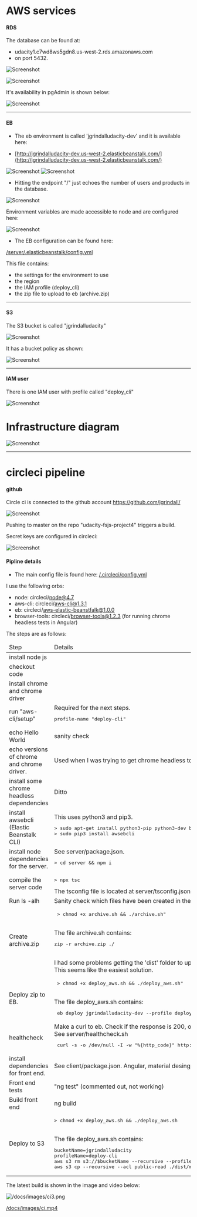 # AWS services

#### RDS

The database can be found at:

- udacity1.c7wd8ws5gdn8.us-west-2.rds.amazonaws.com
- on port 5432.

![Screenshot](/docs/images/rds1.png)

![Screenshot](/docs/images/rds2.png)

It's availability in pgAdmin is shown below:

![Screenshot](/docs/images/rds3.png)


----

#### EB

- The eb environment is called 'jgrindalludacity-dev' and it is available here:

- [http://jgrindalludacity-dev.us-west-2.elasticbeanstalk.com/](http://jgrindalludacity-dev.us-west-2.elasticbeanstalk.com/)



![Screenshot](/docs/images/eb1.png)
![Screenshot](/docs/images/eb2.png)

- Hitting the endpoint "/" just echoes the number of users and products in the database.

![Screenshot](/docs/images/eb3.png)

Environment variables are made accessible to node and are configured here:

![Screenshot](/docs/images/eb4.png)


- The EB configuration can be found here:

[/server/.elasticbeanstalk/config.yml](/server/.elasticbeanstalk/config.yml)

This file contains:

- the settings for the environment to use
- the region
- the IAM profile (deploy_cli)
- the zip file to upload to eb (archive.zip)


----

#### S3

The S3 bucket is called "jgrindalludacity"

![Screenshot](/docs/images/s3_1.png)

It has a bucket policy as shown:

![Screenshot](/docs/images/s3_2.png)


----

#### IAM user

There is one IAM user with profile called "deploy_cli"

![Screenshot](/docs/images/iam.png)


# Infrastructure diagram

![Screenshot](/docs/images/aws.png)

----

# circleci pipeline

#### github
Circle ci is connected to the github account https://github.com/jgrindall/

![Screenshot](/docs/images/ci2.png)

Pushing to master on the repo "udacity-fsjs-project4" triggers a build.

Secret keys are configured in circleci:

![Screenshot](/docs/images/ci1.png)



#### Pipline details

- The main config file is found here: [/.circleci/config.yml](/.circleci/config.yml)    

I use the following orbs:

- node: circleci/node@4.7
-   aws-cli: circleci/aws-cli@1.3.1
 -  eb: circleci/aws-elastic-beanstfalk@1.0.0
- browser-tools: circleci/browser-tools@1.2.3 (for running chrome headless tests in Angular)
                                                

The steps are as follows:



<table>
<thead><tr><td>Step</td><td>Details</td></tr></thead>
<tbody>

<tr><td>install node js</td><td></td></tr>
<tr><td>checkout code </td><td></td></tr>
<tr><td>install chrome and chrome driver</td><td></td></tr>
<tr><td>run "aws-cli/setup" </td><td>Required for the next steps. <pre>profile-name "deploy-cli"</pre>  </td></tr>
<tr><td>echo Hello World</td><td>sanity check   </td></tr>
<tr><td>echo versions of chrome and chrome driver. </td><td> Used when I was trying to get chrome headless to run.   </td></tr>
<tr><td>install some chrome headless dependencies</td><td>Ditto</td></tr>
<tr><td>install awsebcli (Elastic Beanstalk CLI)</td><td>This uses python3 and pip3.<br/> <pre>> sudo apt-get install python3-pip python3-dev build-essential <br/>> sudo pip3 install awsebcli</pre></td></tr>
<tr><td>install node dependencies for the server.</td><td>See server/package.json. <br/><pre>> cd server && npm i</pre></td></tr>
<tr><td>compile the server code </td><td><pre>> npx tsc</pre>The tsconfig file is located at server/tsconfig.json</td></tr>
<tr><td> Run ls -alh   </td><td>Sanity check which files have been created in the 'dist' folder  </td></tr>

<tr><td>Create archive.zip</td><td><pre> > chmod +x archive.sh && ./archive.sh"</pre> <br/> The file archive.sh contains: <br/> <pre>zip -r archive.zip ./</pre><br/>I had some problems getting the 'dist' folder to upload correctly while still being in gitignore.<br/> This seems like the easiest solution.</td></tr>

<tr><td>Deploy zip to EB.</td><td><pre> > chmod +x deploy_aws.sh && ./deploy_aws.sh"</pre> <br/> The file deploy_aws.sh contains: <br/> <pre> eb deploy jgrindalludacity-dev --profile deploy-cli</pre></td></tr>
<tr><td>healthcheck  </td><td>Make a curl to eb.  Check if the response is 200, otherwise exit 1<br/> See server/healthcheck.sh<br/><pre> curl -s -o /dev/null -I -w "%{http_code}" http://jgrindalludacity-dev.us-west-2.elasticbeanstalk.com/</pre> </td></tr>

<tr><td>install dependencies for front end.  </td><td>See client/package.json. Angular, material desing, jasmine etc. </td></tr>
<tr><td>Front end tests   </td><td>"ng test" (commented out, not working)</td></tr>
<tr><td>Build front end      </td><td>ng build   </td></tr>
<tr><td>Deploy to S3   </td><td><pre>> chmod +x deploy_aws.sh && ./deploy_aws.sh</pre> <br/>  The file deploy_aws.sh contains: <br/>  <pre>bucketName=jgrindalludacity <br/>profileName=deploy-cli<br/>aws s3 rm s3://$bucketName --recursive --profile $profileName <br/>aws s3 cp --recursive --acl public-read ./dist/myApp s3://$bucketName/ --profile $profileName</pre></td></tr>

</tbody>

</table>

The latest build is shown in the image and video below:

![/docs/images/ci3.png](/docs/images/ci3.png)

[/docs/images/ci.mp4](/docs/images/ci.mp4)


